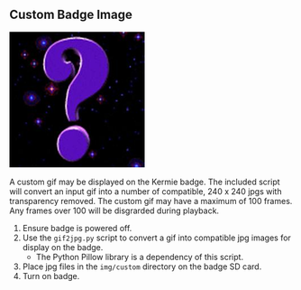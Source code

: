## Custom Badge Image

![Custom image question mark.](https://raw.githubusercontent.com/scdickson/Kermie/main/Media/custom/locked.jpg)

A custom gif may be displayed on the Kermie badge. The included script will convert an input gif into a number of compatible, 240 x 240 jpgs with transparency removed. The custom gif may have a maximum of 100 frames. Any frames over 100 will be disgrarded during playback.

1. Ensure badge is powered off.
2. Use the `gif2jpg.py` script to convert a gif into compatible jpg images for display on the badge.
    - The Python Pillow library is a dependency of this script.
3. Place jpg files in the `img/custom` directory on the badge SD card.
4. Turn on badge.